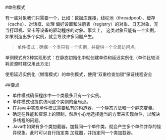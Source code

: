 #单例模式

有一些对象我们只需要一个，比如：数据库连接，线程池（threadpool）、缓存（cache）、对话框、处理
偏好设置和注册表（registry）的对象、日志对象，充当打印机、显卡等设备的驱动程序的对象。事实上，
这类对象只能有一个实例，如果制造出多个实例，就会导致许多问题产生。

>单件模式：确保一个类只有一个实例，并提供一个全局访问点。

单例模式有2种实现形式：在静态初始化中就创建单件和延迟实例化（单件比较消耗资源时建议用此方法）

使用延迟实例化（懒惰模式）的单例模式，使用“双重检查加锁”保证线程安全

##要点

* 单件模式确保程序中一个类最多只有一个实例。
* 单件模式也提供访问这个实例的全局点。
* 在Java中实现单件模式需要私有的构造器，一个静态方法和一个静态变量。
* 确定在性能和资源上的限制，然后小心地选择适当的方案来实现单件，以解决多线程的问题。
* Java中如果有多个类加载器，加载同一个单件类，就会产生多个单件并存的怪异现象。此时可以自行指定类
加载器，并指定同一个类加载器。